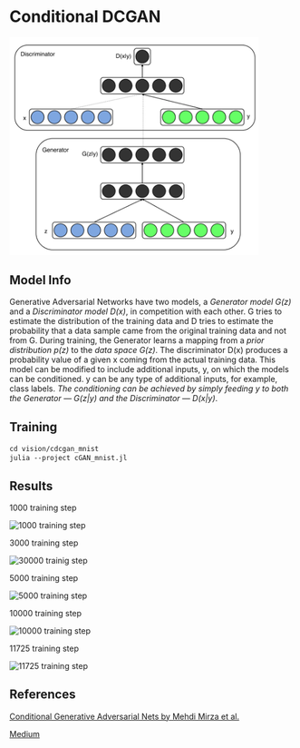 # Conditional DCGAN

<img src="..\cdcgan_mnist\output\img_for_readme.png" width="440"/>

## Model Info

Generative Adversarial Networks have two models, a _Generator model G(z)_ and a _Discriminator model D(x)_, in competition with each other. G tries to estimate the distribution of the training data and D tries to estimate the probability that a data sample came from the original training data and not from G. During training, the Generator learns a mapping from a _prior distribution p(z)_ to the _data space G(z)_. The discriminator D(x) produces a probability value of a given x coming from the actual training data.
This model can be modified to include additional inputs, y, on which the models can be conditioned. y can be any type of additional inputs, for example, class labels. _The conditioning can be achieved by simply feeding y to both the Generator — G(z|y) and the Discriminator — D(x|y)_.

## Training

```shell
cd vision/cdcgan_mnist
julia --project cGAN_mnist.jl
```

## Results

1000 training step

![1000 training step](../cdcgan_mnist/output/cgan_steps_001000.png)

3000 training step

![30000 trainig step](../cdcgan_mnist/output/cgan_steps_003000.png)

5000 training step

![5000 training step](../cdcgan_mnist/output/cgan_steps_005000.png)

10000 training step

![10000 training step](../cdcgan_mnist/output/cgan_steps_010000.png)

11725 training step

![11725 training step](../cdcgan_mnist/output/cgan_steps_011725.png)

## References

[Conditional Generative Adversarial Nets by Mehdi Mirza et al.](https://arxiv.org/pdf/1411.1784.pdf)

[Medium](https://medium.com/@utk.is.here/training-a-conditional-dc-gan-on-cifar-10-fce88395d610)

